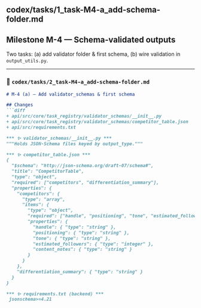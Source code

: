 ## codex/tasks/1_task-M4-a_add-schema-folder.md

## Milestone M-4 — **Schema-validated outputs**

Two tasks: (a) add validator folder & first schema, (b) wire validation in `output_utils.py`.

---

### 📄 `codex/tasks/2_task-M4-a_add-schema-folder.md`

```md
# M-4 (a) — Add validator_schemas & first schema

## Changes
```diff
+ api/src/core/task_registry/validator_schemas/__init__.py
+ api/src/core/task_registry/validator_schemas/competitor_table.json
+ api/src/requirements.txt

*** ✨ validator_schemas/__init__.py ***
"""Holds JSON-Schema files keyed by output_type."""

*** ✨ competitor_table.json ***
{
  "$schema": "http://json-schema.org/draft-07/schema#",
  "title": "CompetitorTable",
  "type": "object",
  "required": ["competitors", "differentiation_summary"],
  "properties": {
    "competitors": {
      "type": "array",
      "items": {
        "type": "object",
        "required": ["handle", "positioning", "tone", "estimated_followers"],
        "properties": {
          "handle": { "type": "string" },
          "positioning": { "type": "string" },
          "tone": { "type": "string" },
          "estimated_followers": { "type": "integer" },
          "content_notes": { "type": "string" }
        }
      }
    },
    "differentiation_summary": { "type": "string" }
  }
}

*** ✨ requirements.txt (backend) ***
 jsonschema>=4.21
